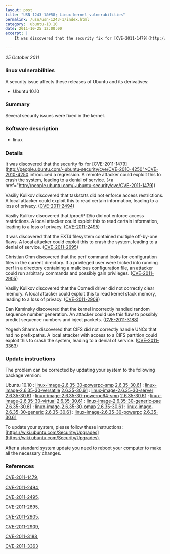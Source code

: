 ```yaml
---
layout: post
title: "USN-1243-1&#58; Linux kernel vulnerabilities"
permalink: /usn/usn-1243-1/index.html
category:  ubuntu-10.10
date: 2011-10-25 12:00:00
excerpt: |
    It was discovered that the security fix for [CVE-2011-1479](http://people.ubuntu.com/~ubuntu-security/cve/CVE-2010-4250">CVE-2010-4250</a> introduced a regression. A remote attacker could exploit this to crash the system, leading to a denial of service. (<a href="http://people.ubuntu.com/~ubuntu-security/cve/CVE-2011-1479))
    
--- 
```

 
 

*25 October 2011*

### linux vulnerabilities

A security issue affects these releases of Ubuntu and its derivatives:

* Ubuntu 10.10

### Summary

Several security issues were fixed in the kernel. 

### Software description

* linux 

### Details

It was discovered that the security fix for [CVE-2011-1479](http://people.ubuntu.com/~ubuntu-security/cve/CVE-2010-4250">CVE-2010-4250</a> introduced a regression. A remote attacker could exploit this to crash the system, leading to a denial of service. (<a href="http://people.ubuntu.com/~ubuntu-security/cve/CVE-2011-1479))

Vasiliy Kulikov discovered that taskstats did not enforce access restrictions. A local attacker could exploit this to read certain information, leading to a loss of privacy. ([CVE-2011-2494](http://people.ubuntu.com/~ubuntu-security/cve/CVE-2011-2494))

Vasiliy Kulikov discovered that /proc/PID/io did not enforce access restrictions. A local attacker could exploit this to read certain information, leading to a loss of privacy. ([CVE-2011-2495](http://people.ubuntu.com/~ubuntu-security/cve/CVE-2011-2495))

It was discovered that the EXT4 filesystem contained multiple off-by-one flaws. A local attacker could exploit this to crash the system, leading to a denial of service. ([CVE-2011-2695](http://people.ubuntu.com/~ubuntu-security/cve/CVE-2011-2695))

Christian Ohm discovered that the perf command looks for configuration files in the current directory. If a privileged user were tricked into running perf in a directory containing a malicious configuration file, an attacker could run arbitrary commands and possibly gain privileges. ([CVE-2011-2905](http://people.ubuntu.com/~ubuntu-security/cve/CVE-2011-2905))

Vasiliy Kulikov discovered that the Comedi driver did not correctly clear memory. A local attacker could exploit this to read kernel stack memory, leading to a loss of privacy. ([CVE-2011-2909](http://people.ubuntu.com/~ubuntu-security/cve/CVE-2011-2909))

Dan Kaminsky discovered that the kernel incorrectly handled random sequence number generation. An attacker could use this flaw to possibly predict sequence numbers and inject packets. ([CVE-2011-3188](http://people.ubuntu.com/~ubuntu-security/cve/CVE-2011-3188))

Yogesh Sharma discovered that CIFS did not correctly handle UNCs that had no prefixpaths. A local attacker with access to a CIFS partition could exploit this to crash the system, leading to a denial of service. ([CVE-2011-3363](http://people.ubuntu.com/~ubuntu-security/cve/CVE-2011-3363)) 

### Update instructions

The problem can be corrected by updating your system to the following package version:

Ubuntu 10.10
 : [linux-image-2.6.35-30-powerpc-smp](https://launchpad.net/ubuntu/+source/linux) <span> [2.6.35-30.61](https://launchpad.net/ubuntu/+source/linux/2.6.35-30.61) </span> 
 : [linux-image-2.6.35-30-versatile](https://launchpad.net/ubuntu/+source/linux) <span> [2.6.35-30.61](https://launchpad.net/ubuntu/+source/linux/2.6.35-30.61) </span> 
 : [linux-image-2.6.35-30-server](https://launchpad.net/ubuntu/+source/linux) <span> [2.6.35-30.61](https://launchpad.net/ubuntu/+source/linux/2.6.35-30.61) </span> 
 : [linux-image-2.6.35-30-powerpc64-smp](https://launchpad.net/ubuntu/+source/linux) <span> [2.6.35-30.61](https://launchpad.net/ubuntu/+source/linux/2.6.35-30.61) </span> 
 : [linux-image-2.6.35-30-virtual](https://launchpad.net/ubuntu/+source/linux) <span> [2.6.35-30.61](https://launchpad.net/ubuntu/+source/linux/2.6.35-30.61) </span> 
 : [linux-image-2.6.35-30-generic-pae](https://launchpad.net/ubuntu/+source/linux) <span> [2.6.35-30.61](https://launchpad.net/ubuntu/+source/linux/2.6.35-30.61) </span> 
 : [linux-image-2.6.35-30-omap](https://launchpad.net/ubuntu/+source/linux) <span> [2.6.35-30.61](https://launchpad.net/ubuntu/+source/linux/2.6.35-30.61) </span> 
 : [linux-image-2.6.35-30-generic](https://launchpad.net/ubuntu/+source/linux) <span> [2.6.35-30.61](https://launchpad.net/ubuntu/+source/linux/2.6.35-30.61) </span> 
 : [linux-image-2.6.35-30-powerpc](https://launchpad.net/ubuntu/+source/linux) <span> [2.6.35-30.61](https://launchpad.net/ubuntu/+source/linux/2.6.35-30.61) </span> 

To update your system, please follow these instructions: [https://wiki.ubuntu.com/Security/Upgrades](https://wiki.ubuntu.com/Security/Upgrades).

After a standard system update you need to reboot your computer to make all the necessary changes. 

### References

 
 [CVE-2011-1479](http://people.ubuntu.com/~ubuntu-security/cve/CVE-2011-1479), 

 [CVE-2011-2494](http://people.ubuntu.com/~ubuntu-security/cve/CVE-2011-2494), 

 [CVE-2011-2495](http://people.ubuntu.com/~ubuntu-security/cve/CVE-2011-2495), 

 [CVE-2011-2695](http://people.ubuntu.com/~ubuntu-security/cve/CVE-2011-2695), 

 [CVE-2011-2905](http://people.ubuntu.com/~ubuntu-security/cve/CVE-2011-2905), 

 [CVE-2011-2909](http://people.ubuntu.com/~ubuntu-security/cve/CVE-2011-2909), 

 [CVE-2011-3188](http://people.ubuntu.com/~ubuntu-security/cve/CVE-2011-3188), 

 [CVE-2011-3363](http://people.ubuntu.com/~ubuntu-security/cve/CVE-2011-3363)
 

